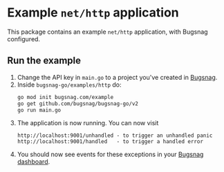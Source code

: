 # Example `net/http` application

This package contains an example `net/http` application, with Bugsnag configured.

## Run the example

1. Change the API key in `main.go` to a project you've created in [Bugsnag](https://app.bugsnag.com).
1. Inside `bugsnag-go/examples/http` do:
    ```bash
    go mod init bugsnag.com/example
    go get github.com/bugsnag/bugsnag-go/v2
    go run main.go
    ```
1. The application is now running. You can now visit
    ```
    http://localhost:9001/unhandled - to trigger an unhandled panic
    http://localhost:9001/handled   - to trigger a handled error
    ```
1. You should now see events for these exceptions in your [Bugsnag dashboard](https://app.bugsnag.com).

